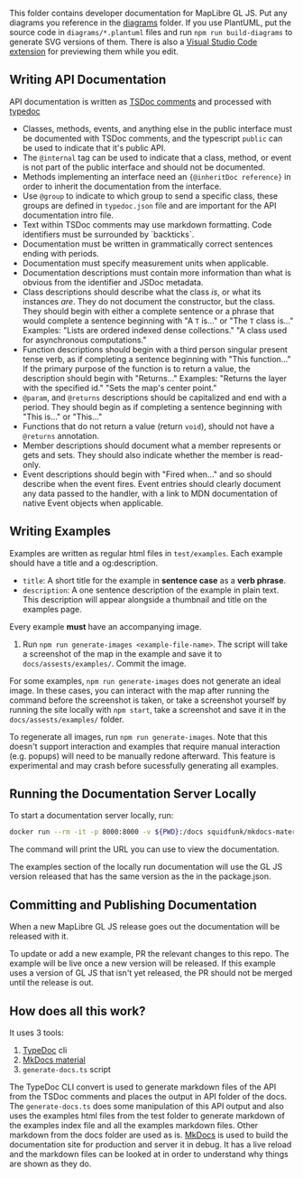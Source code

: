 This folder contains developer documentation for MapLibre GL JS. Put any diagrams you reference in the [diagrams](./diagrams) folder. If you use PlantUML, put the source code in `diagrams/*.plantuml` files and run `npm run build-diagrams` to generate SVG versions of them. There is also a [Visual Studio Code extension](https://marketplace.visualstudio.com/items?itemName=jebbs.plantuml) for previewing them while you edit.

## Writing API Documentation

API documentation is written as [TSDoc comments](https://tsdoc.org/) and processed with [typedoc](https://typedoc.org/)

* Classes, methods, events, and anything else in the public interface must be documented with TSDoc comments, and the typescript `public` can be used to indicate that it's public API.
* The `@internal` tag can be used to indicate that a class, method, or event is not part of the public interface and should not be documented.
* Methods implementing an interface need an `{@inheritDoc reference}` in order to inherit the documentation from the interface.
* Use `@group` to indicate to which group to send a specific class, these groups are defined in `typedoc.json` file and are important for the API documentation intro file.
* Text within TSDoc comments may use markdown formatting. Code identifiers must be surrounded by \`backticks\`.
* Documentation must be written in grammatically correct sentences ending with periods.
* Documentation must specify measurement units when applicable.
* Documentation descriptions must contain more information than what is obvious from the identifier and JSDoc metadata.
* Class descriptions should describe what the class *is*, or what its instances *are*. They do not document the constructor, but the class. They should begin with either a complete sentence or a phrase that would complete a sentence beginning with "A `T` is..." or "The `T` class is..." Examples: "Lists are ordered indexed dense collections." "A class used for asynchronous computations."
* Function descriptions should begin with a third person singular present tense verb, as if completing a sentence beginning with "This function..." If the primary purpose of the function is to return a value, the description should begin with "Returns..." Examples: "Returns the layer with the specified id." "Sets the map's center point."
* `@param`, and `@returns` descriptions should be capitalized and end with a period. They should begin as if completing a sentence beginning with "This is..." or "This..."
* Functions that do not return a value (return `void`), should not have a `@returns` annotation.
* Member descriptions should document what a member represents or gets and sets. They should also indicate whether the member is read-only.
* Event descriptions should begin with "Fired when..." and so should describe when the event fires. Event entries should clearly document any data passed to the handler, with a link to MDN documentation of native Event objects when applicable.

## Writing Examples

Examples are written as regular html files in `test/examples`. Each example should have a title and a og:description.
* `title`: A short title for the example in **sentence case** as a **verb phrase**.
* `description`: A one sentence description of the example in plain text. This description will appear alongside a thumbnail and title on the examples page.

Every example **must** have an accompanying image.

1. Run `npm run generate-images <example-file-name>`. The script will take a screenshot of the map in the example and save it to `docs/assests/examples/`. Commit the image.

For some examples, `npm run generate-images` does not generate an ideal image. In these cases, you can interact with the map after running the command before the screenshot is taken, or take a screenshot yourself by running the site locally with `npm start`, take a screenshot and save it in the `docs/assests/examples/` folder.

To regenerate all images, run `npm run generate-images`. Note that this doesn't support interaction and examples that require manual interaction (e.g. popups) will need to be manually redone afterward. This feature is experimental and may crash before sucessfully generating all examples.

## Running the Documentation Server Locally

To start a documentation server locally, run:

```bash
docker run --rm -it -p 8000:8000 -v ${PWD}:/docs squidfunk/mkdocs-material
```

The command will print the URL you can use to view the documentation.

The examples section of the locally run documentation will use the GL JS version released that has the same version as the in the package.json.

## Committing and Publishing Documentation

When a new MapLibre GL JS release goes out the documentation will be released with it.

To update or add a new example, PR the relevant changes to this repo. The example will be live once a new version will be released. If this example uses a version of GL JS that isn't yet released, the PR should not be merged until the release is out.

## How does all this work?

It uses 3 tools:
1. [TypeDoc](https://typedoc.org/) cli
2. [MkDocs material](https://squidfunk.github.io/mkdocs-material/)
3. `generate-docs.ts` script

The TypeDoc CLI convert is used to generate markdown files of the API from the TSDoc comments and places the output in API folder of the docs.
The `generate-docs.ts` does some manipulation of this API output and also uses the examples html files from the test folder to generate markdown of the examples index file and all the examples markdown files.
Other markdown from the docs folder are used as is.
[MkDocs](https://www.mkdocs.org/) is used to build the documentation site for production and server it in debug. It has a live reload and the markdown files can be looked at in order to understand why things are shown as they do.